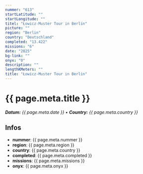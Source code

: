 ```yaml
---
nummer: "613"
startLatitude: ""
startLongitude: ""
titel: "Łowicz-Muster Tour in Berlin"
picture: ""
region: "Berlin"
country: "Deutschland"
completed: "13.422"
missions: "6"
date: "2025"
bg-link: ""
onyx: "0"
description: ""
lengthKMeters: ""
title: "Łowicz-Muster Tour in Berlin"
---
```


# {{ page.meta.title }}
_**Datum:** {{ page.meta.date }} • **Country:** {{ page.meta.country }}_

## Infos
- **nummer**: {{ page.meta.nummer }}
- **region**: {{ page.meta.region }}
- **country**: {{ page.meta.country }}
- **completed**: {{ page.meta.completed }}
- **missions**: {{ page.meta.missions }}
- **onyx**: {{ page.meta.onyx }}

